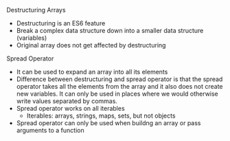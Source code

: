 Destructuring Arrays
- Destructuring is an ES6 feature
- Break a complex data structure down into a smaller data structure (variables)
- Original array does not get affected by destructuring

Spread Operator
- It can be used to expand an array into all its elements
- Difference between destructuring and spread operator is that the spread operator takes all the elements from the array and it also does not create new variables. It can only be used in places where we would otherwise write values separated by commas.
- Spread operator works on all iterables
  - Iterables: arrays, strings, maps, sets, but not objects
- Spread operator can only be used when buildng an array or pass arguments to a function